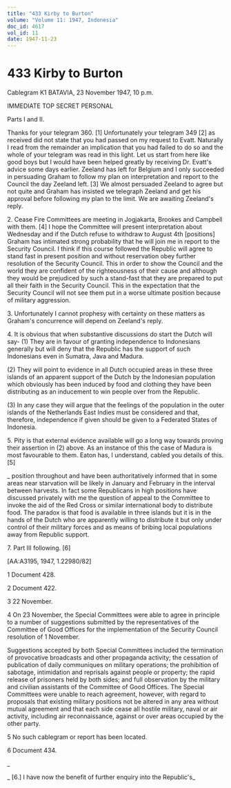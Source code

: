 ```yaml
---
title: "433 Kirby to Burton"
volume: "Volume 11: 1947, Indonesia"
doc_id: 4617
vol_id: 11
date: 1947-11-23
---
```


# 433 Kirby to Burton

Cablegram K1 BATAVIA, 23 November 1947, 10 p.m.

IMMEDIATE TOP SECRET PERSONAL

Parts I and II.

Thanks for your telegram 360. [1] Unfortunately your telegram 349 [2] as received did not state that you had passed on my request to Evatt. Naturally I read from the remainder an implication that you had failed to do so and the whole of your telegram was read in this light. Let us start from here like good boys but I would have been helped greatly by receiving Dr. Evatt's advice some days earlier. Zeeland has left for Belgium and I only succeeded in persuading Graham to follow my plan on interpretation and report to the Council the day Zeeland left. [3] We almost persuaded Zeeland to agree but not quite and Graham has insisted we telegraph Zeeland and get his approval before following my plan to the limit. We are awaiting Zeeland's reply.

2\. Cease Fire Committees are meeting in Jogjakarta, Brookes and Campbell with them. [4] I hope the Committee will present interpretation about Wednesday and if the Dutch refuse to withdraw to August 4th [positions] Graham has intimated strong probability that he will join me in report to the Security Council. I think if this course followed the Republic will agree to stand fast in present position and without reservation obey further resolution of the Security Council. This in order to show the Council and the world they are confident of the righteousness of their cause and although they would be prejudiced by such a stand-fast that they are prepared to put all their faith in the Security Council. This in the expectation that the Security Council will not see them put in a worse ultimate position because of military aggression.

3\. Unfortunately I cannot prophesy with certainty on these matters as Graham's concurrence will depend on Zeeland's reply.

4\. It is obvious that when substantive discussions do start the Dutch will say- (1) They are in favour of granting independence to Indonesians generally but will deny that the Republic has the support of such Indonesians even in Sumatra, Java and Madura.

(2) They will point to evidence in all Dutch occupied areas in these three islands of an apparent support of the Dutch by the Indonesian population which obviously has been induced by food and clothing they have been distributing as an inducement to win people over from the Republic.

(3) In any case they will argue that the feelings of the population in the outer islands of the Netherlands East Indies must be considered and that, therefore, independence if given should be given to a Federated States of Indonesia.

5\. Pity is that external evidence available will go a long way towards proving their assertion in (2) above. As an instance of this the case of Madura is most favourable to them. Eaton has, I understand, cabled you details of this. [5]

_ position throughout and have been authoritatively informed that in some areas near starvation will be likely in January and February in the interval between harvests. In fact some Republicans in high positions have discussed privately with me the question of appeal to the Committee to invoke the aid of the Red Cross or similar international body to distribute food. The paradox is that food is available in three islands but it is in the hands of the Dutch who are apparently willing to distribute it but only under control of their military forces and as means of bribing local populations away from Republic support.

7\. Part III following. [6]

[AA:A3195, 1947, 1.22980/82]

1 Document 428.

2 Document 422.

3 22 November.

4 On 23 November, the Special Committees were able to agree in principle to a number of suggestions submitted by the representatives of the Committee of Good Offices for the implementation of the Security Council resolution of 1 November.

Suggestions accepted by both Special Committees included the termination of provocative broadcasts and other propaganda activity; the cessation of publication of daily communiques on military operations; the prohibition of sabotage, intimidation and reprisals against people or property; the rapid release of prisoners held by both sides; and full observation by the military and civilian assistants of the Committee of Good Offices. The Special Committees were unable to reach agreement, however, with regard to proposals that existing military positions not be altered in any area without mutual agreement and that each side cease all hostile military, naval or air activity, including air reconnaissance, against or over areas occupied by the other party.

5 No such cablegram or report has been located.

6 Document 434.

_

_ [6.] I have now the benefit of further enquiry into the Republic's_
